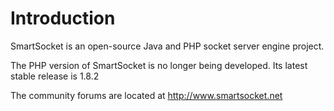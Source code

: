 # Introduction #

SmartSocket is an open-source Java and PHP socket server engine project.

The PHP version of SmartSocket is no longer being developed. Its latest stable release is 1.8.2

The community forums are located at http://www.smartsocket.net